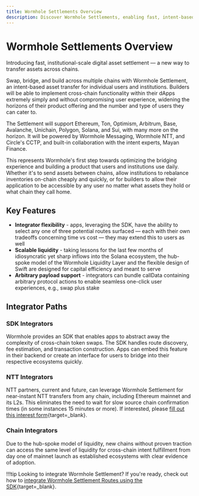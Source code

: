 ```yaml
---
title: Wormhole Settlements Overview
description: Discover Wormhole Settlements, enabling fast, intent-based asset transfers across Ethereum, Solana, Sui, and more for institutions and builders.
---
```


# Wormhole Settlements Overview

Introducing fast, institutional-scale digital asset settlement — a new way to transfer assets across chains.

Swap, bridge, and build across multiple chains with Wormhole Settlement, an intent-based asset transfer for individual users and institutions.
Builders will be able to implement cross-chain functionality within their dApps extremely simply and without compromising user experience, widening the horizons of their product offering and the number and type of users they can cater to.

The Settlement will support Ethereum, Ton, Optimism, Arbitrum, Base, Avalanche, Unichain, Polygon, Solana, and Sui, with many more on the horizon. It will be powered by Wormhole Messaging, Wormhole NTT, and Circle's CCTP, and built-in collaboration with the intent experts, Mayan Finance.

This represents Wormhole's first step towards optimizing the bridging experience and building a product that users and institutions use daily. Whether it's to send assets between chains, allow institutions to rebalance inventories on-chain cheaply and quickly, or for builders to allow their application to be accessible by any user no matter what assets they hold or what chain they call home.

## Key Features

- **Integrator flexibility** - apps, leveraging the SDK, have the ability to select any one of three potential routes surfaced — each with their own tradeoffs concerning time vs cost — they may extend this to users as well
- **Scalable liquidity** - taking lessons for the last few months of idiosyncratic yet sharp inflows into the Solana ecosystem, the hub-spoke model of the Wormhole Liquidity Layer and the flexible design of Swift are designed for capital efficiency and meant to serve
- **Arbitrary payload support** - integrators can bundle callData containing arbitrary protocol actions to enable seamless one-click user experiences, e.g., swap plus stake

## Integrator Paths

### SDK Integrators

Wormhole provides an SDK that enables apps to abstract away the complexity of cross-chain token swaps. The SDK handles route discovery, fee estimation, and transaction construction. Apps can embed this feature in their backend or create an interface for users to bridge into their respective ecosystems quickly.

### NTT Integrators

NTT partners, current and future, can leverage Wormhole Settlement for near-instant NTT transfers from any chain, including Ethereum mainnet and its L2s. This eliminates the need to wait for slow source chain confirmation times (in some instances 15 minutes or more). If interested, please [fill out this interest form](https://forms.clickup.com/45049775/f/1aytxf-10244/JKYWRUQ70AUI99F32Q){target=\_blank}.

### Chain Integrators

Due to the hub-spoke model of liquidity, new chains without proven traction can access the same level of liquidity for cross-chain intent fulfillment from day one of mainnet launch as established ecosystems with clear evidence of adoption.

!!!tip
    Looking to integrate Wormhole Settlement? If you're ready, check out how to [integrate Wormhole Settlement Routes using the SDK](/docs/tutorials/by-product/settlements/settlement-routes/){target=\_blank}.